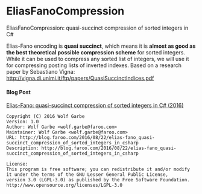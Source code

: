 EliasFanoCompression
====================

EliasFanoCompression: quasi-succinct compression of sorted integers in C#

Elias-Fano encoding is **quasi succinct**, which means it is **almost as good as the best theoretical possible compression scheme** for sorted integers. 
While it can be used to compress any sorted list of integers, we will use it for compressing posting lists of inverted indexes.
Based on a research paper by Sebastiano Vigna: http://vigna.di.unimi.it/ftp/papers/QuasiSuccinctIndices.pdf

#### Blog Post
[Elias-Fano: quasi-succinct compression of sorted integers in C# (2016)](https://medium.com/@wolfgarbe/elias-fano-quasi-succinct-compression-of-sorted-integers-in-c-89f92a8c9986)<br>

```
Copyright (C) 2016 Wolf Garbe
Version: 1.0
Author: Wolf Garbe <wolf.garbe@faroo.com>
Maintainer: Wolf Garbe <wolf.garbe@faroo.com>
URL: http://blog.faroo.com/2016/08/22/elias-fano_quasi-succinct_compression_of_sorted_integers_in_csharp
Description: http://blog.faroo.com/2016/08/22/elias-fano_quasi-succinct_compression_of_sorted_integers_in_csharp

License:
This program is free software; you can redistribute it and/or modify
it under the terms of the GNU Lesser General Public License, 
version 3.0 (LGPL-3.0) as published by the Free Software Foundation.
http://www.opensource.org/licenses/LGPL-3.0
```
